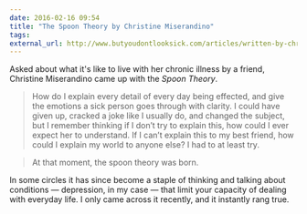 ```yaml
---
date: 2016-02-16 09:54
title: "The Spoon Theory by Christine Miserandino"
tags:
external_url: http://www.butyoudontlooksick.com/articles/written-by-christine/the-spoon-theory/
---
```


Asked about what it's like to live with her chronic illness by a friend, Christine Miserandino came up with the *Spoon Theory*.

>How do I explain every detail of every day being effected, and give the emotions a sick person goes through with clarity. I could have given up, cracked a joke like I usually do, and changed the subject, but I remember thinking if I don’t try to explain this, how could I ever expect her to understand. If I can’t explain this to my best friend, how could I explain my world to anyone else? I had to at least try.

>At that moment, the spoon theory was born.

In some circles it has since become a staple of thinking and talking about conditions — depression, in my case — that limit your capacity of dealing with everyday life. I only came across it recently, and it instantly rang true.
